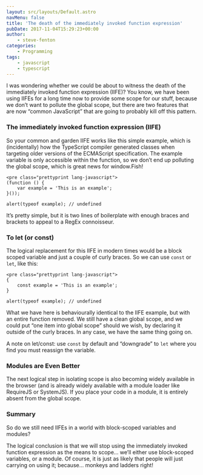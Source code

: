 ```yaml
---
layout: src/layouts/Default.astro
navMenu: false
title: 'The death of the immediately invoked function expression'
pubDate: 2017-11-04T15:29:23+00:00
author:
    - steve-fenton
categories:
    - Programming
tags:
    - javascript
    - typescript
---
```


I was wondering whether we could be about to witness the death of the immediately invoked function expression (IIFE)? You know, we have been using IIFEs for a long time now to provide some scope for our stuff, because we don’t want to pollute the global scope, but there are two features that are now “common JavaScript” that are going to probably kill off this pattern.

### The immediately invoked function expression (IIFE)

So your common and garden IIFE works like this simple example, which is (incidentally) how the TypeScript compiler generated classes when targeting older versions of the ECMAScript specification. The example variable is only accessible within the function, so we don’t end up polluting the global scope, which is great news for window.Fish!

```
<pre class="prettyprint lang-javascript">
(function () {
    var example = 'This is an example';
}());

alert(typeof example); // undefined
```

It’s pretty simple, but it is two lines of boilerplate with enough braces and brackets to appeal to a RegEx connoisseur.

### To let (or const)

The logical replacement for this IIFE in modern times would be a block scoped variable and just a couple of curly braces. So we can use `const` or `let`, like this:

```
<pre class="prettyprint lang-javascript">
{
    const example = 'This is an example';
}

alert(typeof example); // undefined
```

What we have here is behaviourally identical to the IIFE example, but with an entire function removed. We still have a clean global scope, and we could put “one item into global scope” should we wish, by declaring it outside of the curly braces. In any case, we have the same thing going on.

A note on let/const: use `const` by default and “downgrade” to `let` where you find you must reassign the variable.

### Modules are Even Better

The next logical step in isolating scope is also becoming widely available in the browser (and is already widely available with a module loader like RequireJS or SystemJS). If you place your code in a module, it is entirely absent from the global scope.

### Summary

So do we still need IIFEs in a world with block-scoped variables and modules?

The logical conclusion is that we will stop using the immediately invoked function expression as the means to scope… we’ll either use block-scoped variables, or a module. Of course, it is just as likely that people will just carrying on using it; because… monkeys and ladders right!
